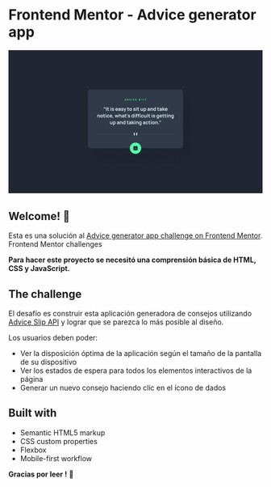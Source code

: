 # Frontend Mentor - Advice generator app

![Design preview for the Advice generator app coding challenge](./Static/design/desktop-design.jpg)


## Welcome! 👋

Esta es una solución al [Advice generator app challenge on Frontend Mentor](https://www.frontendmentor.io/challenges/advice-generator-app-QdUG-13db). Frontend Mentor challenges

**Para hacer este proyecto se  necesitó una comprensión básica de HTML, CSS y JavaScript.**

## The challenge

El desafío es construir esta aplicación generadora de consejos utilizando [Advice Slip API](https://api.adviceslip.com) y lograr que se parezca lo más posible al diseño.

Los usuarios deben poder:

- Ver la disposición óptima de la aplicación según el tamaño de la pantalla de su dispositivo
- Ver los estados de espera para todos los elementos interactivos de la página
- Generar un nuevo consejo haciendo clic en el ícono de dados


## Built with
- Semantic HTML5 markup
- CSS custom properties
- Flexbox
- Mobile-first workflow


**Gracias   por leer !** 🚀
